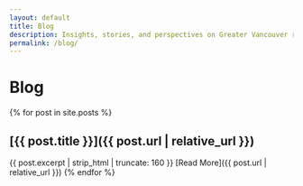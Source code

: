 ```yaml
---
layout: default
title: Blog
description: Insights, stories, and perspectives on Greater Vancouver real estate for thoughtful buyers and sellers.
permalink: /blog/
---
```


# Blog

{% for post in site.posts %}
## [{{ post.title }}]({{ post.url | relative_url }})
{{ post.excerpt | strip_html | truncate: 160 }}
[Read More]({{ post.url | relative_url }})
{% endfor %}
